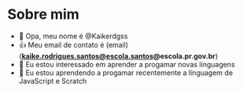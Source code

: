 # Sobre mim

- 👋 Opa, meu nome é @Kaikerdgss
- :+1: Meu email de contato é (email) (**kaike.rodrigues.santos@escola.santos@escola.pr.gov.br**)
- 👀 Eu estou interessado em aprender a progamar novas línguagens 
- 🌱 Eu estou aprendendo a progamar recentemente a línguagem de JavaScript e Scratch
